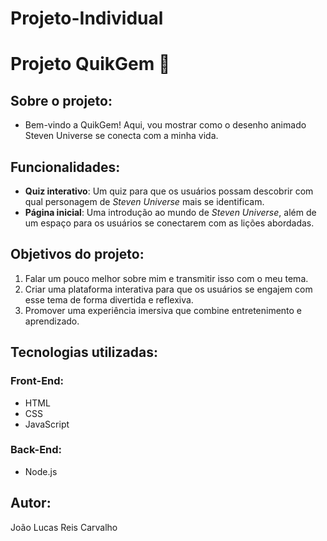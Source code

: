 # Projeto-Individual
# **Projeto QuikGem** 🌟

## **Sobre o projeto:**

- Bem-vindo a QuikGem! Aqui, vou mostrar como o desenho animado Steven Universe se conecta com a minha vida. 

## **Funcionalidades:**

- **Quiz interativo**: Um quiz para que os usuários possam descobrir com qual personagem de *Steven Universe* mais se identificam.
- **Página inicial**: Uma introdução ao mundo de *Steven Universe*, além de um espaço para os usuários se conectarem com as lições abordadas.

## **Objetivos do projeto:**

1. Falar um pouco melhor sobre mim e transmitir isso com o meu tema.
2. Criar uma plataforma interativa para que os usuários se engajem com esse tema de forma divertida e reflexiva.
3. Promover uma experiência imersiva que combine entretenimento e aprendizado.

## **Tecnologias utilizadas:**

### **Front-End:**
- HTML
- CSS
- JavaScript

### **Back-End:**
- Node.js

## **Autor:**
João Lucas Reis Carvalho
